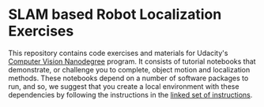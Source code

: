 # SLAM based Robot Localization Exercises

This repository contains code exercises and materials for Udacity's [Computer Vision Nanodegree](https://www.udacity.com/course/computer-vision-nanodegree--nd891) program. It consists of tutorial notebooks that demonstrate, or challenge you to complete, object motion and localization methods. These notebooks depend on a number of software packages to run, and so, we suggest that you create a local environment with these dependencies by following the instructions in the [linked set of instructions](https://github.com/udacity/CVND_Exercises/blob/master/README.md).
